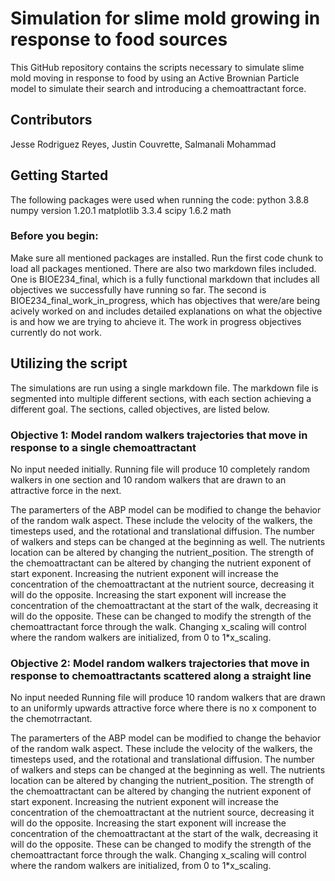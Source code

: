 # Simulation for slime mold growing in response to food sources
This GitHub repository contains the scripts necessary to simulate slime mold moving in response to food by using an Active Brownian Particle model to simulate their search and introducing a chemoattractant force.

## Contributors
Jesse Rodriguez Reyes, Justin Couvrette, Salmanali Mohammad

## Getting Started
The following packages were used when running the code:
python 3.8.8
numpy version 1.20.1
matplotlib 3.3.4
scipy 1.6.2
math 

### Before you begin:
Make sure all mentioned packages are installed. Run the first code chunk to load all packages mentioned. There are also two markdown files included. One is BIOE234_final, which is a fully functional markdown that includes all objectives we successfully have running so far. The second is BIOE234_final_work_in_progress, which has objectives that were/are being acively worked on and includes detailed explanations on what the objective is and how we are trying to ahcieve it. The work in progress objectives currently do not work. 

## Utilizing the script
The simulations are run using a single markdown file. The markdown file is segmented into multiple different sections, with each section achieving a different goal. The sections, called objectives, are listed below.

### Objective 1: Model random walkers trajectories that move in response to a single chemoattractant
No input needed initially.
Running file will produce 10 completely random walkers in one section and 10 random walkers that are drawn to an attractive force in the next.

The paramerters of the ABP model can be modified to change the behavior of the random walk aspect. These include the velocity of the walkers, the timesteps used, and the rotational and translational diffusion. The number of walkers and steps can be changed at the beginning as well. The nutrients location can be altered by changing the nutrient_position. The strength of the chemoattractant can be altered by changing the nutrient exponent of start exponent. Increasing the nutrient exponent will increase the concentration of the chemoattractant at the nutrient source, decreasing it will do the opposite. Increasing the start exponent will increase the concentration of the chemoattractant at the start of the walk, decreasing it will do the opposite. These can be changed to modify the strength of the chemoattractant force through the walk. Changing x_scaling will control where the random walkers are initialized, from 0 to 1*x_scaling. 

### Objective 2: Model random walkers trajectories that move in response to chemoattractants scattered along a straight line
No input needed
Running file will produce 10 random walkers that are drawn to an uniformly upwards attractive force where there is no x component to the chemotrractant.

The paramerters of the ABP model can be modified to change the behavior of the random walk aspect. These include the velocity of the walkers, the timesteps used, and the rotational and translational diffusion. The number of walkers and steps can be changed at the beginning as well. The nutrients location can be altered by changing the nutrient_position. The strength of the chemoattractant can be altered by changing the nutrient exponent of start exponent. Increasing the nutrient exponent will increase the concentration of the chemoattractant at the nutrient source, decreasing it will do the opposite. Increasing the start exponent will increase the concentration of the chemoattractant at the start of the walk, decreasing it will do the opposite. These can be changed to modify the strength of the chemoattractant force through the walk. Changing x_scaling will control where the random walkers are initialized, from 0 to 1*x_scaling. 



